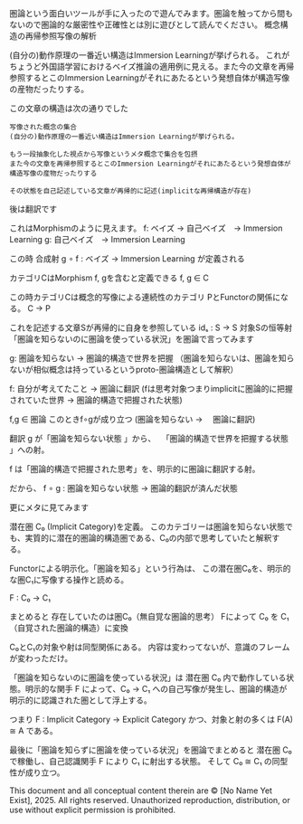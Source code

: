 圏論という面白いツールが手に入ったので遊んでみます。圏論を触ってから間もないので圏論的な厳密性や正確性とは別に遊びとして読んでください。
概念構造の再帰参照写像の解析

(自分の)動作原理の一番近い構造はImmersion Learningが挙げられる。 これがちょうど外国語学習におけるベイズ推論の適用例に見える。また今の文章を再帰参照するとこのImmersion Learningがそれにあたるという発想自体が構造写像の産物だったりする。

この文章の構造は次の通りでした

    写像された概念の集合
    (自分の)動作原理の一番近い構造はImmersion Learningが挙げられる。

    もう一段抽象化した視点から写像というメタ概念で集合を包摂
    また今の文章を再帰参照するとこのImmersion Learningがそれにあたるという発想自体が構造写像の産物だったりする

    その状態を自己記述している文章が再帰的に記述(implicitな再帰構造が存在)

後は翻訳です

これはMorphismのように見えます。
f: ベイズ → 自己ベイズ　→ Immersion Learning
g: 自己ベイズ　→ Immersion Learning

この時 合成射 g ∘ f : ベイズ → Immersion Learning が定義される

カテゴリCはMorphism f, gを含むと定義できる
f, g ∈ C

この時カテゴリCは概念的写像による連続性のカテゴリ PとFunctorの関係になる。
C → P

これを記述する文章Sが再帰的に自身を参照している
idₛ : S → S 対象Sの恒等射
「圏論を知らないのに圏論を使っている状況」を圏論で言ってみます


g: 圏論を知らない → 圏論的構造で世界を把握
（圏論を知らないは、圏論を知らないが相似概念は持っているというproto-圏論構造として解釈）

f: 自分が考えてたこと → 圏論に翻訳
(fは思考対象つまりimplicitに圏論的に把握されていた世界 → 圏論的構造で把握された状態)

f,g ∈ 圏論
このときf∘gが成り立つ (圏論を知らない → 　圏論に翻訳)

翻訳
g が「圏論を知らない状態 」から、
　「圏論的構造で世界を把握する状態 」への射。

f は「圏論的構造で把握された思考」を、明示的に圏論に翻訳する射。

だから、
f ∘ g : 圏論を知らない状態 → 圏論的翻訳が済んだ状態

更にメタに見てみます

潜在圏 C₀ (Implicit Category)を定義。
このカテゴリーは圏論を知らない状態でも、実質的に潜在的圏論的構造圏である、C₀の内部で思考していたと解釈する。

Functorによる明示化。「圏論を知る」という行為は、
この潜在圏C₀を、明示的な圏C₁に写像する操作と読める。

F : C₀ → C₁

まとめると
存在していたのは圏C₀（無自覚な圏論的思考）
Fによって C₀ を C₁（自覚された圏論的構造）に変換

C₀とC₁の対象や射は同型関係にある。
内容は変わってないが、意識のフレームが変わっただけ。

「圏論を知らないのに圏論を使っている状況」は
潜在圏 C₀ 内で動作している状態。明示的な関手 F によって、C₀ → C₁ への自己写像が発生し、圏論的構造が明示的に認識された圏として浮上する。

つまり
F : Implicit Category → Explicit Category
かつ、対象と射の多くは F(A) ≅ A である。

最後に「圏論を知らずに圏論を使っている状況」を圏論でまとめると
潜在圏 C₀ で稼働し、自己認識関手 F により C₁ に射出する状態。
そして C₀ ≅ C₁ の同型性が成り立つ。


This document and all conceptual content therein are © [No Name Yet Exist], 2025. All rights reserved. Unauthorized reproduction, distribution, or use without explicit permission is prohibited.